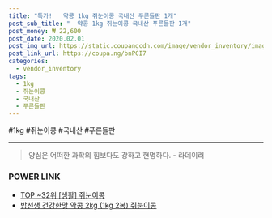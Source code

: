 ```yaml
--- 
title: "특가!   약콩 1kg 쥐눈이콩 국내산 푸른들판 1개" 
post_sub_title: "  약콩 1kg 쥐눈이콩 국내산 푸른들판 1개" 
post_money: ₩ 22,600 
post_date: 2020.02.01 
post_img_url: https://static.coupangcdn.com/image/vendor_inventory/images/2019/01/24/10/4/24401a7f-deac-4f1b-b84a-78b7b003da4a.jpg 
post_link_url: https://coupa.ng/bnPCI7 
categories: 
  - vendor_inventory 
tags: 
  - 1kg 
  - 쥐눈이콩 
  - 국내산 
  - 푸른들판 
--- 
```

  #1kg #쥐눈이콩 #국내산 #푸른들판 
<hr> 

> 양심은 어떠한 과학의 힘보다도 강하고 현명하다. - 라데이러 


### POWER LINK

* <a href="https://blog.naver.com/an0733/221792145583" target="_blank"> TOP ~32위 [생활] 쥐눈이콩</a>
* <a href="https://blog.naver.com/fasyy4321/221792593633" target="_blank">밥선생 건강한맛 약콩 2kg (1kg 2봉) 쥐눈이콩</a>
